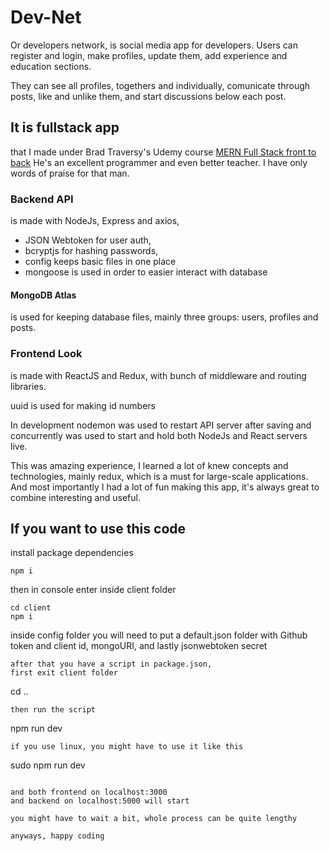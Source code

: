 # Dev-Net

Or developers network, is social media app for developers.
Users can register and login, make profiles, update them,
add experience and education sections.

They can see all profiles, togethers and individually, comunicate through posts,
like and unlike them, and start discussions below each post.

## It is fullstack app

that I made under Brad Traversy's Udemy course [MERN Full Stack front to back](https://bit.ly/3brgYCV)
He's an excellent programmer and even better teacher. I have only words of praise for that man.

### Backend API 
is made with NodeJs, Express and axios,

* JSON Webtoken for user auth,
* bcryptjs for hashing passwords,
* config keeps basic files in one place
* mongoose is used in order to easier interact with database

#### MongoDB Atlas 

is used for keeping database files,
mainly three groups: users, profiles and posts.

### Frontend Look

is made with ReactJS and Redux,
with bunch of middleware and routing libraries.

uuid is used for making id numbers

In development nodemon was used to restart API server
after saving and concurrently was used to start and hold
both NodeJs and React servers live.

This was amazing experience, I learned a lot of knew concepts
and technologies, mainly redux, which is a must for large-scale
applications. And most importantly I had a lot of fun making this
app, it's always great to combine interesting and useful.

## If you want to use this code

install package dependencies
```
npm i
```
then in console enter inside client folder
```
cd client
npm i
```

inside config folder you will need to put a default.json
folder with Github token and client id,
mongoURI, and lastly jsonwebtoken secret

```
after that you have a script in package.json,
first exit client folder
```
cd ..
```
then run the script
```
npm run dev
```
if you use linux, you might have to use it like this
```
sudo npm run dev
```

and both frontend on localhost:3000
and backend on localhost:5000 will start

you might have to wait a bit, whole process can be quite lengthy

anyways, happy coding